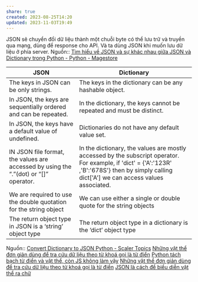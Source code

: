 ```yaml
---
share: true
created: 2023-08-25T14:20
updated: 2023-11-03T19:49
---
```

JSON sẽ chuyển đổi dữ liệu thành một chuỗi byte có thể lưu trữ và truyền qua mạng, dùng để response cho API. Và ta dùng JSON khi muốn lưu dữ liệu ở phía server.
Nguồn:: [Tìm hiểu về JSON và sự khác nhau giữa JSON và Dictionary trong Python - Python - Magestore](https://stories.magestore.com/t/tim-hi-u-v-json-va-s-khac-nhau-gi-a-json-va-dictionary-trong-python/1247#:~:text=Dictionary%20trong%20Python%20được%20hiểu,dùng%20để%20response%20cho%20API%2e)

| JSON                                                                                 | Dictionary                                                                                                                                                                                       |
| ------------------------------------------------------------------------------------ | ------------------------------------------------------------------------------------------------------------------------------------------------------------------------------------------------ |
| The keys in JSON can be only strings.                                                | The keys in the dictionary can be any hashable object.                                                                                                                                           |
| In JSON, the keys are sequentially ordered and can be repeated.                      | In the dictionary, the keys cannot be repeated and must be distinct.                                                                                                                             |
| In JSON, the keys have a default value of undefined.                                 | Dictionaries do not have any default value set.                                                                                                                                                  |
| IN JSON file format, the values are accessed by using the “.”(dot) or “[]” operator. | In the dictionary, the values are mostly accessed by the subscript operator. For example, if 'dict' = {'A':'123R' ,'B':'678S'} then by simply calling dict['A'] we can access values associated. |
| We are required to use the double quotation for the string object                    | We can use either a single or double quote for the string objects                                                                                                                                |
| The return object type in JSON is a ‘string’ object type                             | The return object type in a dictionary is the ‘dict’ object type                                                                                                                                 |
Nguồn:: [Convert Dictionary to JSON Python - Scaler Topics](https://www.scaler.com/topics/convert-dictionary-to-json-python/#:~:text=Difference%20between%20dict%20and%20JSON&text=The%20keys%20in%20JSON%20can,repeated%20and%20must%20be%20distinct%2e)
[Những vật thể đơn giản dùng để tra cứu dữ liệu theo từ khoá gọi là từ điển](../L%E1%BA%ADp%20tr%C3%ACnh%20h%C6%B0%E1%BB%9Bng%20v%E1%BA%ADt%20th%E1%BB%83/Kh%C3%A1i%20ni%E1%BB%87m%20c%C6%A1%20b%E1%BA%A3n/V%E1%BA%ADt%20th%E1%BB%83/Nh%E1%BB%AFng%20v%E1%BA%ADt%20th%E1%BB%83%20%C4%91%C6%A1n%20gi%E1%BA%A3n%20d%C3%B9ng%20%C4%91%E1%BB%83%20tra%20c%E1%BB%A9u%20d%E1%BB%AF%20li%E1%BB%87u%20theo%20t%E1%BB%AB%20kho%C3%A1%20g%E1%BB%8Di%20l%C3%A0%20t%E1%BB%AB%20%C4%91i%E1%BB%83n.md)
[Python tách bạch từ điển và vật thể, còn JS không làm vậy](./Python%20t%C3%A1ch%20b%E1%BA%A1ch%20t%E1%BB%AB%20%C4%91i%E1%BB%83n%20v%C3%A0%20v%E1%BA%ADt%20th%E1%BB%83,%20c%C3%B2n%20JS%20kh%C3%B4ng%20l%C3%A0m%20v%E1%BA%ADy.md)
[Những vật thể đơn giản dùng để tra cứu dữ liệu theo từ khoá gọi là từ điển](../L%E1%BA%ADp%20tr%C3%ACnh%20h%C6%B0%E1%BB%9Bng%20v%E1%BA%ADt%20th%E1%BB%83/Kh%C3%A1i%20ni%E1%BB%87m%20c%C6%A1%20b%E1%BA%A3n/V%E1%BA%ADt%20th%E1%BB%83/Nh%E1%BB%AFng%20v%E1%BA%ADt%20th%E1%BB%83%20%C4%91%C6%A1n%20gi%E1%BA%A3n%20d%C3%B9ng%20%C4%91%E1%BB%83%20tra%20c%E1%BB%A9u%20d%E1%BB%AF%20li%E1%BB%87u%20theo%20t%E1%BB%AB%20kho%C3%A1%20g%E1%BB%8Di%20l%C3%A0%20t%E1%BB%AB%20%C4%91i%E1%BB%83n.md)
[JSON là cách để biểu diễn vật thể ra chữ](../L%E1%BA%ADp%20tr%C3%ACnh%20h%C6%B0%E1%BB%9Bng%20v%E1%BA%ADt%20th%E1%BB%83/Kh%C3%A1i%20ni%E1%BB%87m%20c%C6%A1%20b%E1%BA%A3n/V%E1%BA%ADt%20th%E1%BB%83/JSON%20l%C3%A0%20c%C3%A1ch%20%C4%91%E1%BB%83%20bi%E1%BB%83u%20di%E1%BB%85n%20v%E1%BA%ADt%20th%E1%BB%83%20ra%20ch%E1%BB%AF.md)
